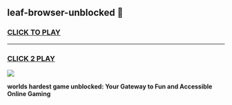
## leaf-browser-unblocked 👋
<h3>
<a href="https://premium.freeplayer.one?title=leaf-browser-unblocked&ref=14F">CLICK TO PLAY</a></h3>
<hr>

<h3>
<a href="https://premium.freeplayer.one?title=leaf-browser-unblocked&ref=14F">CLICK 2 PLAY</a>
  
</h3>

<a href="https://premium.freeplayer.one?title=leaf-browser-unblocked&ref=12F/"><img src="https://clearcache.store/games.png"></a>


**worlds hardest game unblocked: Your Gateway to Fun and Accessible Online Gaming**
